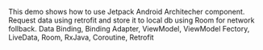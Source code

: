 This demo shows how to use Jetpack Android Architecher component.
Request data using retrofit and store it to local db using Room for network follback.
Data Binding, Binding Adapter, ViewModel, ViewModel Fectory, LiveData, Room, RxJava, Coroutine, Retrofit
